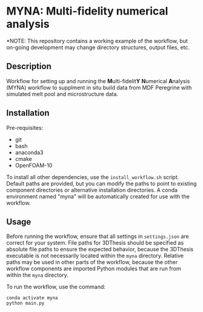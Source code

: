 # MYNA: Multi-fidelity numerical analysis
*NOTE: This repository contains a working example of the workflow, but on-going development may change directory structures, output files, etc.

## Description
Workflow for setting up and running the **M**ulti-fidelit**Y** **N**umerical **A**nalysis (MYNA) workflow to supplment in situ build data from MDF Peregrine with simulated melt pool and microstructure data.

## Installation
Pre-requisites:
- git
- bash
- anaconda3
- cmake
- OpenFOAM-10

To install all other dependencies, use the `install_workflow.sh` script. 
Default paths are provided, but you can modify the paths to point to existing
component directories or alternative installation directories. A conda
environment named "myna" will be automatically created for use with
the workflow.

## Usage
Before running the workflow, ensure that all settings in `settings.json` are 
correct for your system. File paths for 3DThesis should be specified as absolute 
file paths to ensure the expected behavior, because the 3DThesis executable is
not necessarily located within the `myna` directory. Relative paths may be used
in other parts of the workflow, because the other workflow components are imported
Python modules that are run from within the `myna` directory.

To run the workflow, use the command:
```
conda activate myna
python main.py
```